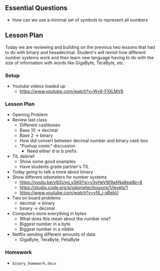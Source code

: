 ## Essential Questions

- How can we use a minimal set of symbols to represent all numbers

## Lesson Plan

Today we are reviewing and building on the previous two lessons that had to do
with binary and hexadecimal. Student's will revisit how different number systems
work and then learn new language having to do with the size of information
with words like GigaByte, TeraByte, etc.

### Setup

- Youtube videos loaded up
    - https://www.youtube.com/watch?v=Wy6-FXtLMV8

### Lesson Plan

- Opening Problem
- Review last class
    - Different cashboxes
    - Base 10 -> decimal
    - Base 2 -> binary
    - How did convert between decimal number and binary cash box
    - "Pushup comic" discussion
        - Need either d or b prefix
- TIL debrief
    - Show some good examples
    - Have students grade partner's TIL
- Today going to talk a more about binary
- Show different odometers for number systems
    - https://youtu.be/v83Uvg_ySK8?si=v3vHeVW9aANa8eal&t=8
    - https://studio.code.org/s/odometer/lessons/1/levels/1
    - https://www.youtube.com/watch?v=vf4_i-sBebU
- Two on board problems
    - decimal -> binary
    - binary -> decimal
- Computers store everything in bytes
    - What does this mean about the number one?
    - Biggest number in a byte
    - Biggest number in a nibble
- Netflix sending different amounts of data
    - GigaByte, TeraByte, PetaByte

### Homework

- `binary_homework.docx`
